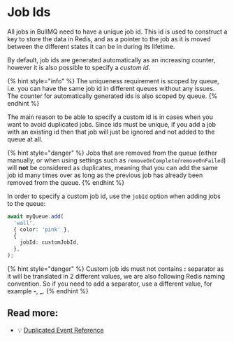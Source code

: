 # Job Ids

All jobs in BullMQ need to have a unique job id. This id is used to construct a key to store the data in Redis, and as a pointer to the job as it is moved between the different states it can be in during its lifetime.

By default, job ids are generated automatically as an increasing counter, however it is also possible to specify a _custom id_.

{% hint style="info" %}
The uniqueness requirement is scoped by queue, i.e. you can have the same job id in different queues without any issues. The counter for automatically generated ids is also scoped by queue.
{% endhint %}

The main reason to be able to specify a custom id is in cases when you want to avoid duplicated jobs. Since ids must be unique, if you add a job with an existing id then that job will just be ignored and not added to the queue at all.

{% hint style="danger" %}
Jobs that are removed from the queue (either manually, or when using settings such as `removeOnComplete`/`removeOnFailed`) will **not** be considered as duplicates, meaning that you can add the same job id many times over as long as the previous job has already been removed from the queue.
{% endhint %}

In order to specify a custom job id, use the `jobId` option when adding jobs to the queue:

```typescript
await myQueue.add(
  'wall',
  { color: 'pink' },
  {
    jobId: customJobId,
  },
);
```

{% hint style="danger" %}
Custom job ids must not contains **:** separator as it will be translated in 2 different values, we are also following Redis naming convention. So if you need to add a separator, use a different value, for example **-**, **\_**.
{% endhint %}

## Read more:

- 💡 [Duplicated Event Reference](https://api.docs.bullmq.io/interfaces/v5.QueueEventsListener.html#duplicated)
